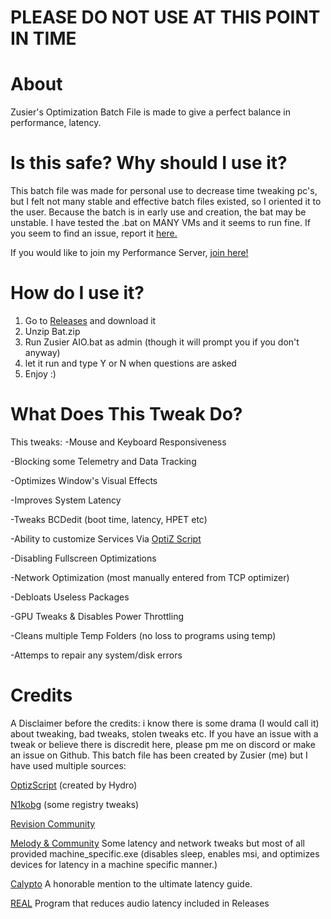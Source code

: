 # PLEASE DO NOT USE AT THIS POINT IN TIME
# About
Zusier's Optimization Batch File is made to give a perfect balance in performance, latency.

# Is this safe? Why should I use it?

This batch file was made for personal use to decrease time tweaking pc's, but I felt not many stable and effective batch files existed, so I oriented it to the user.
Because the batch is in early use and creation, the bat may be unstable. I have tested the .bat on MANY VMs and it seems to run fine. If you seem to find an issue, report it [here.](https://github.com/Zusier/Zusiers-optimization-Batch/issues/new) 

If you would like to join my Performance Server, [join here!](https://discord.gg/kFk22j2)

# How do I use it?
1. Go to [Releases](https://github.com/Zusier/Zusiers-optimization-Batch/releases) and download it
2. Unzip Bat.zip 
3. Run Zusier AIO.bat as admin (though it will prompt you if you don't anyway)
4. let it run and type Y or N when questions are asked
5. Enjoy :)

# What Does This Tweak Do?
This tweaks:
-Mouse and Keyboard Responsiveness

-Blocking some Telemetry and Data Tracking

-Optimizes Window's Visual Effects

-Improves System Latency

-Tweaks BCDedit (boot time, latency, HPET etc)

-Ability to customize Services Via [OptiZ Script](https://github.com/HydroTweaks/Optiz_Services)

-Disabling Fullscreen Optimizations 

-Network Optimization (most manually entered from TCP optimizer)

-Debloats Useless Packages

-GPU Tweaks & Disables Power Throttling

-Cleans multiple Temp Folders (no loss to programs using temp)

-Attemps to repair any system/disk errors

# Credits
A Disclaimer before the credits: i know there is some drama (I would call it) about tweaking, bad tweaks, stolen tweaks etc. If you have an issue with a tweak or believe there is discredit here, please pm me on discord or make an issue on Github.
This batch file has been created by Zusier (me) but I have used multiple sources:

[OptizScript](https://github.com/HydroTweaks/Optiz_Services) (created by Hydro) 

[N1kobg](https://n1kobg.blogspot.com/) (some registry tweaks)

[Revision Community](https://discord.gg/962y4pU)

[Melody & Community](https://discord.gg/fzWpQgm) Some latency and network tweaks but most of all provided machine_specific.exe (disables sleep, enables msi, and optimizes devices for latency in a machine specific manner.)

[Calypto](https://docs.google.com/document/d/1c2-lUJq74wuYK1WrA_bIvgb89dUN0sj8-hO3vqmrau4/edit?usp=sharing)  A honorable mention to the ultimate latency guide.

[REAL](https://github.com/miniant-git/REAL) Program that reduces audio latency included in Releases
